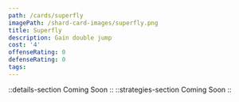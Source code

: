 ```yaml
---
path: /cards/superfly
imagePath: /shard-card-images/superfly.png
title: Superfly
description: Gain double jump
cost: '4'
offenseRating: 0
defenseRating: 0
tags:
---
```

::details-section
Coming Soon
::
::strategies-section
Coming Soon
::